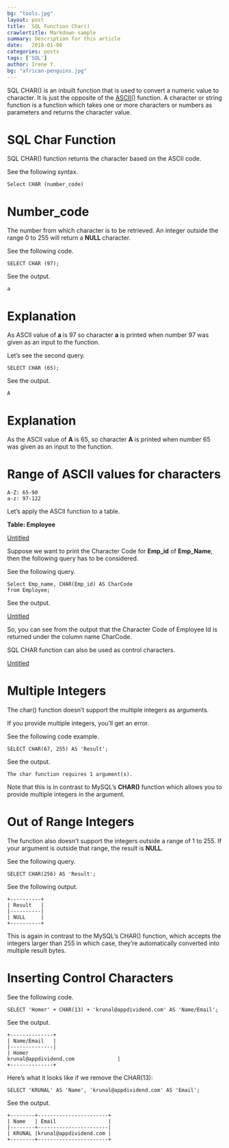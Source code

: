 ```yaml
---
bg: "tools.jpg"
layout: post
title:  SQL Function Char()
crawlertitle: Markdown sample
summary: Description for this article
date:   2018-01-06
categories: posts
tags: ['SQL']
author: Irene Y.
bg: "african-penguins.jpg"
---
```


SQL CHAR() is an inbuilt function that is used to convert a numeric value to character. It is just the opposite of the [ASCII()](https://appdividend.com/2019/09/16/sql-ascii-function-example-ascii-function-in-sql/) function. A character or string function is a function which takes one or more characters or numbers as parameters and returns the character value.

# **SQL Char Function**

SQL CHAR() function returns the character based on the ASCII code.

See the following syntax.

```
Select CHAR (number_code)

```

# **Number_code**

The number from which character is to be retrieved. An integer outside the range 0 to 255 will return a **NULL** character.

See the following code.

```
SELECT CHAR (97);

```

See the output.

```
a
```

# **Explanation**

As ASCII value of **a** is 97 so character **a** is printed when number 97 was given as an input to the function.

Let’s see the second query.

```
SELECT CHAR (65);
```

See the output.

```
A
```

# **Explanation**

As the ASCII value of **A** is 65, so character **A** is printed when number 65 was given as an input to the function.

# **Range of ASCII values for characters**

```
A-Z: 65-90
a-z: 97-122
```

Let’s apply the ASCII function to a table.

**Table: Employee**

[Untitled](https://www.notion.so/24d4aa3479cd4d04872172590543222a)

Suppose we want to print the Character Code for **Emp_id** of **Emp_Name**, then the following query has to be considered.

See the following query.

```
Select Emp_name, CHAR(Emp_id) AS CharCode 
from Employee;

```

See the output.

[Untitled](https://www.notion.so/7d91b201a2f441a6b82ad52ee237e56a)

So, you can see from the output that the Character Code of Employee Id is returned under the column name CharCode.

SQL CHAR function can also be used as control characters.

[Untitled](https://www.notion.so/101b9891743844cdbee1fc19bec6bcb7)

# **Multiple Integers**

The char() function doesn’t support the multiple integers as arguments.

If you provide multiple integers, you’ll get an error.

See the following code example.

```
SELECT CHAR(67, 255) AS 'Result';
```

See the output.

```
The char function requires 1 argument(s).
```

Note that this is in contrast to MySQL’s **CHAR()** function which allows you to provide multiple integers in the argument.

# **Out of Range Integers**

The function also doesn’t support the integers outside a range of 1 to 255. If your argument is outside that range, the result is **NULL**.

See the following query.

```
SELECT CHAR(256) AS 'Result';
```

See the following output.

```
+----------+
| Result   |
|----------|
| NULL     |
+----------+

```

This is again in contrast to the MySQL’s CHAR() function, which accepts the integers larger than 255 in which case, they’re automatically converted into multiple result bytes.

# **Inserting Control Characters**

See the following code.

```
SELECT 'Homer' + CHAR(13) + 'krunal@appdividend.com' AS 'Name/Email';
```

See the output.

```
+--------------+
| Name/Email   |
|--------------|
| Homer
krunal@appdividend.com              |
+--------------+
```

Here’s what it looks like if we remove the CHAR(13):

```
SELECT 'KRUNAL' AS 'Name', 'krunal@appdividend.com' AS 'Email';
```

See the output.

```
+--------+-----------------------+
| Name   | Email                 |
|--------+-----------------------|
| KRUNAL |krunal@appdividend.com |
+--------+-----------------------+
```